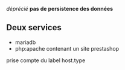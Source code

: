 *déprécié*
**pas de persistence des données**

Deux services
-

* mariadb
* php:apache
contenant un site prestashop

prise compte du label host.type

